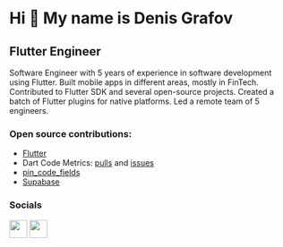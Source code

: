 # Hi 👋 My name is Denis Grafov

## Flutter Engineer

Software Engineer with 5 years of experience in software development using Flutter. Built mobile apps in different areas, mostly in FinTech. Contributed to Flutter SDK and several open-source projects. Created a batch of Flutter plugins for native platforms. Led a remote team of 5 engineers.

### Open source contributions:

* [Flutter](https://github.com/flutter/flutter/pulls?q=is%3Apr+author%3Agrafovdenis+is%3Aclosed)
* Dart Code Metrics: [pulls](https://github.com/dart-code-checker/dart-code-metrics/pulls?q=is%3Apr+grafovdenis+is%3Aclosed) and [issues](https://github.com/dart-code-checker/dart-code-metrics/issues?q=is%3Aissue+author%3Agrafovdenis+is%3Aclosed)
* [pin_code_fields](https://github.com/adar2378/pin_code_fields/pulls?q=is%3Apr+author%3Agrafovdenis+is%3Aclosed)
* [Supabase](https://github.com/supabase/supabase/pull/15530)

### Socials

<p align="left"> <a href="https://www.github.com/grafovdenis" target="_blank" rel="noreferrer"><img src="https://raw.githubusercontent.com/danielcranney/readme-generator/main/public/icons/socials/github.svg" width="32" height="32" /></a> <a href="https://www.linkedin.com/in/denis-grafov" target="_blank" rel="noreferrer"><img src="https://raw.githubusercontent.com/danielcranney/readme-generator/main/public/icons/socials/linkedin.svg" width="32" height="32" /></a></p>
